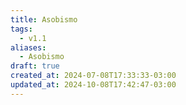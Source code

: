 ```yaml
---
title: Asobismo
tags:
  - v1.1
aliases:
  - Asobismo
draft: true
created_at: 2024-07-08T17:33:33-03:00
updated_at: 2024-10-08T17:42:47-03:00
---
```


